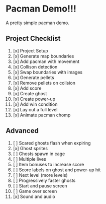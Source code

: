 # Pacman Demo!!!

A pretty simple pacman demo.

## Project Checklist

1.  [x] Project Setup
2.  [x] Generate map boundaries
3.  [x] Add pacman with movement
4.  [x] Collison detection
5.  [x] Swap boundaries with images
6.  [x] Generate pellets
7.  [x] Remove pellets on collsion
8.  [x] Add score
9.  [x] Create ghost
10. [x] Create power-up
11. [x] Add win condition
12. [x] Lay out a full level
13. [x] Animate pacman chomp

## Advanced

1. [ ] Scared ghosts flash when expiring
2. [x] Ghost sprites
3. [ ] Ghosts spawn in cage
4. [ ] Multiple lives
5. [ ] Item bonuses to increase score
6. [ ] Score labels on ghost and power-up hit
7. [ ] Next level (more levels)
8. [ ] Progressively faster ghosts
9. [ ] Start and pause screen
10. [ ] Game over screen
11. [x] Sound and audio
